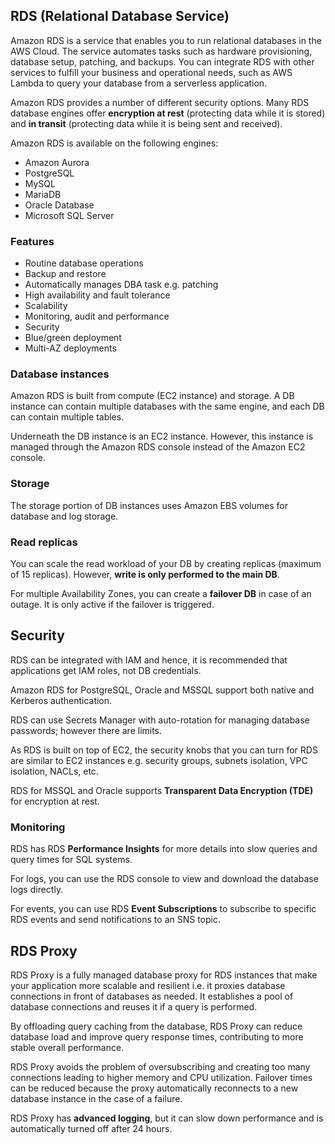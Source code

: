 ## RDS (Relational Database Service)

Amazon RDS is a service that enables you to run relational databases in the AWS Cloud. The service automates tasks such as hardware provisioning, database setup, patching, and backups. You can integrate RDS with other services to fulfill your business and operational needs, such as AWS Lambda to query your database from a serverless application.

Amazon RDS provides a number of different security options. Many RDS database engines offer **encryption at rest** (protecting data while it is stored) and **in transit** (protecting data while it is being sent and received).

Amazon RDS is available on the following engines:

- Amazon Aurora
- PostgreSQL
- MySQL
- MariaDB
- Oracle Database
- Microsoft SQL Server

### Features

- Routine database operations
- Backup and restore
- Automatically manages DBA task e.g. patching
- High availability and fault tolerance
- Scalability
- Monitoring, audit and performance
- Security
- Blue/green deployment
- Multi-AZ deployments

### Database instances

Amazon RDS is built from compute (EC2 instance) and storage. A DB instance can contain multiple databases with the same engine, and each DB can contain multiple tables.

Underneath the DB instance is an EC2 instance. However, this instance is managed through the Amazon RDS console instead of the Amazon EC2 console.

### Storage

The storage portion of DB instances uses Amazon EBS volumes for database and log storage.

### Read replicas

You can scale the read workload of your DB by creating replicas (maximum of 15 replicas). However, **write is only performed to the main DB**.

For multiple Availability Zones, you can create a **failover DB** in case of an outage. It is only active if the failover is triggered.

## Security

RDS can be integrated with IAM and hence, it is recommended that applications get IAM roles, not DB credentials.

Amazon RDS for PostgreSQL, Oracle and MSSQL support both native and Kerberos authentication.

RDS can use Secrets Manager with auto-rotation for managing database passwords; however there are limits.

As RDS is built on top of EC2, the security knobs that you can turn for RDS are similar to EC2 instances e.g. security groups, subnets isolation, VPC isolation, NACLs, etc.

RDS for MSSQL and Oracle supports **Transparent Data Encryption (TDE)** for encryption at rest.

### Monitoring

RDS has RDS **Performance Insights** for more details into slow queries and query times for SQL systems.

For logs, you can use the RDS console to view and download the database logs directly.

For events, you can use RDS **Event Subscriptions** to subscribe to specific RDS events and send notifications to an SNS topic.

## RDS Proxy

RDS Proxy is a fully managed database proxy for RDS instances that make your application more scalable and resilient i.e. it proxies database connections in front of databases as needed. It establishes a pool of database connections and reuses it if a query is performed.

By offloading query caching from the database, RDS Proxy can reduce database load and improve query response times, contributing to more stable overall performance.

RDS Proxy avoids the problem of oversubscribing and creating too many connections leading to higher memory and CPU utilization. Failover times can be reduced because the proxy automatically reconnects to a new database instance in the case of a failure.

RDS Proxy has **advanced logging**, but it can slow down performance and is automatically turned off after 24 hours.
